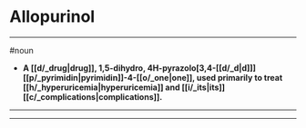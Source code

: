 # Allopurinol
---
#noun
- **A [[d/_drug|drug]], 1,5-dihydro, 4H-pyrazolo[3,4-[[d/_d|d]]][[p/_pyrimidin|pyrimidin]]-4-[[o/_one|one]], used primarily to treat [[h/_hyperuricemia|hyperuricemia]] and [[i/_its|its]] [[c/_complications|complications]].**
---
---
